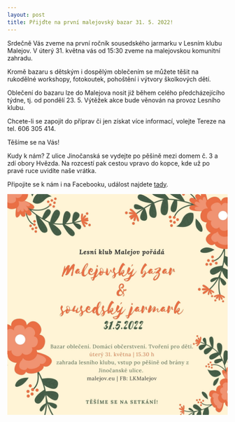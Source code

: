 ```yaml
---
layout: post
title: Přijďte na první malejovský bazar 31. 5. 2022! 
---
```


Srdečně Vás zveme na první ročník sousedského jarmarku v Lesním klubu Malejov. V úterý 31. května vás od 15:30 zveme na malejovskou komunitní zahradu.

Kromě bazaru s dětským i dospělým oblečením se můžete těšit na rukodělné workshopy, fotokoutek, pohoštění i výtvory školkových dětí.

Oblečení do bazaru lze do Malejova nosit již během celého předcházejícího týdne, tj. od pondělí 23. 5. Výtěžek akce bude věnován na provoz Lesního klubu.

Chcete-li se zapojit do příprav či jen získat více informací, volejte Tereze na tel. 606 305 414.

Těšíme se na Vás!

Kudy k nám? Z ulice Jinočanská se vydejte po pěšině mezi domem č. 3 a zdí obory Hvězda. Na rozcestí pak cestou vpravo do kopce, kde už po pravé ruce uvidíte naše vrátka. 

Připojite se k nám i na Facebooku, událost najdete [tady](https://www.facebook.com/events/3085396125044845).


![Srdečně zveme na první ročník!](/assets/article_images/jarmark_letacek.jpg)
